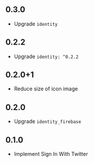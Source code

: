 ## 0.3.0

- Upgrade `identity`

## 0.2.2

* Upgrade `identity: ^0.2.2`

## 0.2.0+1

* Reduce size of icon image

## 0.2.0

* Upgrade `identity_firebase`

## 0.1.0

* Implement Sign In With Twitter
